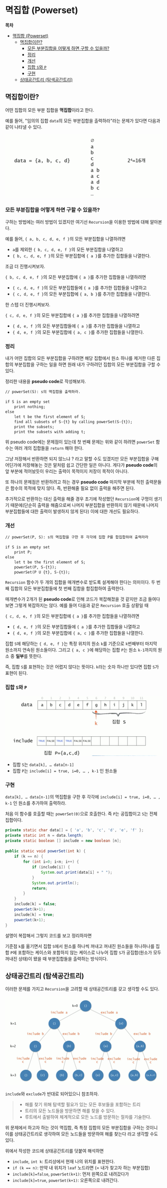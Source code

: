# 멱집합 (Powerset)

**목차**

- [멱집합 (Powerset)](#멱집합-powerset)
  - [멱집합이란?](#멱집합이란)
    - [모든 부분집합을 어떻게 하면 구할 수 있을까?](#모든-부분집합을-어떻게-하면-구할-수-있을까)
    - [정리](#정리)
    - [개선](#개선)
    - [집합 `S`와 `P`](#집합-s와-p)
    - [구현](#구현)
  - [상태공간트리 (탐색공간트리)](#상태공간트리-탐색공간트리)

## 멱집합이란?

어떤 집합의 모든 부분 집합을 **멱집합**이라고 한다.

예를 들어, "임의의 집합 `data`의 모든 부분집합을 출력하라"라는 문제가 있다면 다음과 같이 나타낼 수 있다.

<img src="./images/1.png" alt="집합의 모든 부분 집합 구하는 예시" />

### 모든 부분집합을 어떻게 하면 구할 수 있을까?

구하는 방법에는 여러 방법이 있겠지만 여기선 `Recursion`을 이용한 방법에 대해 알아본다.

예를 들어, `{ a, b, c, d, e, f }`의 모든 부분집합을 나열하려면

- `a`를 제외한 `{ b, c, d, e, f }`의 모든 부분집합을 나열하고
- `{ b, c, d, e, f }`의 모든 부분집합에 `{ a }`를 추가한 집합들을 나열한다.

조금 더 진행시켜보자.

`{ b, c, d, e, f }`의 모든 부분집합에 `{ a }`를 추가한 집합들을 나열하려면

- `{ c, d, e, f }`의 모든 부분집합들에 `{ a }`를 추가한 집합들을 나열하고
- `{ c, d, e, f }`의 모든 부분집합에 `{ a, b }`를 추가한 집합들을 나열한다.

한 스텝 더 진행시켜보자.

`{ c, d, e, f }`의 모든 부분집합에 `{ a }`를 추가한 집합들을 나열하려면

- `{ d, e, f }`의 모든 부분집합들에 `{ a }`를 추가한 집합들을 나열하고
- `{ d, e, f }`의 모든 부분집합에 `{ a, c }`를 추가한 집합들을 나열한다.

### 정리

내가 어떤 집합의 모든 부분집합을 구하려면 해당 집합에서 원소 하나를 제거한 다른 집합의 부분집합을 구하는 일을 하면 원래 내가 구하려던 집합의 모든 부분집합을 구할 수 있다.

정리한 내용을 **pseudo code**로 작성해보자.

```
// powerSet(S): s의 멱집합을 출력하라.

if S is an empty set
	print nothing;
else
	let t be the first element of S;
	find all subsets of S-{t} by calling powerSet(S-{t});
	print the subsets;
	print the subsets with adding t;
```

위 pseudo code에는 문제점이 있는데 첫 번째 문제는 위와 같이 하려면 `powerSet` 함수는 여러 개의 집합들을 `return` 해야 한다.

그냥 저장해서 반환하면 되지 않느냐 ? 라고 말할 수도 있겠지만 모든 부분집합을 구해 어딘가에 저장해놓는 것은 말처럼 쉽고 간단한 일은 아니다. 게다가 **pseudo code**의 앞 부분에 적어놨듯이 우리는 출력이 목적이지 저장이 목적이 아니다.

또 하나의 문제점은 반환하려고 하는 경우 **pseudo code** 마지막 부분에 적힌 출력문들은 함수의 목적에 맞지 않다. 즉, 반환해줄 필요 없이 출력을 해주면 된다.

추가적으로 반환하는 대신 출력을 해줄 경우 초기에 작성했던 `Recursion`에 구멍이 생기기 때문에(단순히 출력을 해줌으로써 나머지 부분집합을 반환하지 않기 때문에 나머지 부분집합들에 대한 출력이 발생하지 않게 된다) 이에 대한 개선도 필요하다.

### 개선

```
// powerSet(P, S): s의 멱집합을 구한 후 각각에 집합 P를 합집합하여 출력라라

if S is an empty set
	print P;
else
	let t be the first element of S;
	powerSet(P, S-{t});
	powerSet(P U {t}, S-{t});
```

`Recursion` 함수가 두 개의 집합을 매개변수로 받도록 설계해야 한다는 의미이다. 두 번째 집합의 모든 부분집합들에 첫 번째 집합을 합집합하여 출력한다.

매개변수가 2개가 된 **pseudo code**로 인해 코드가 복잡해졌을 것 같지만 조금 들여다 보면 그렇게 복잡하지는 않다. 예를 들어 다음과 같은 `Recursion` 호출 상황일 때

`{ c, d, e, f }`의 모든 부분집합에 `{ a }`를 추가한 집합들을 나열하려면

- `{ d, e, f }`의 모든 부분집합들에 `{ a }`를 추가한 집합들을 나열하고
- `{ d, e, f }`의 모든 부분집합에 `{ a, c }`를 추가한 집합들을 나열한다.

집합 `S`에 해당하는 `{ d, e, f }`는 특정 위치의 원소 `k`를 기준으로 `k`번째부터 마지막 원소까지 연속된 원소들이다. 그리고 `{ a, c }`에 해당하는 집합 `P`는 원소 `k-1`까지의 원소 중 **일부**를 뜻한다.

즉, 집합 `S`를 표현하는 것은 어렵지 않다는 뜻이다. `k`라는 숫자 하나만 있다면 집합 `S`가 표현이 된다.

### 집합 `S`와 `P`

<img src="./images/2.png" alt="집합 S, P 예시" />

- 집합 `S`는 `data[k], … data[n-1]`
- 집합 `P`는 `include[i] = true, i=0, … , k-1` 인 원소들

### 구현

`data[k], … data[n-1]`의 멱집합을 구한 후 각각에 `include[i] = true, i=0, … , k-1` 인 원소를 추가하여 출력하라.

처음 이 함수를 호출할 때는 `powerSet(0)`으로 호출한다. 즉 `P`는 공집합이고 `S`는 전체 집합이다.

```java
private static char data[] = { 'a', 'b', 'c', 'd', 'e', 'f' };
private static int n = data.length;
private static boolean [] include = new boolean [n];

public static void powerSet(int k) {
	if (k == n) {
		for (int i=0; i<n; i++) {
			if (include[i]) {
				System.out.print(data[i] + " ");
			}
			System.out.println();
			return;
		}
	}
	include[k] = false;
	powerSet(k+1);
	include[k] = true;
	powerSet(k+1);
}
```

설명이 복잡해서 그렇지 코드를 보고 정리하자면

기준점 `k`를 옮기면서 집합 `S`에서 원소를 하나씩 꺼내고 꺼내진 원소들을 하나하나를 집합 `P`에 포함하는 케이스와 포함하지 않는 케이스로 나누어 집합 `S`가 공집합(원소가 모두 꺼내진 상태)이 됐을 때 부분집합들을 출력하는 방식이다.

## 상태공간트리 (탐색공간트리)

이러한 문제를 가지고 `Recursion`을 고려할 때 상태공간트리를 갖고 생각할 수도 있다.

<img src="./images/3.png" alt="상태공간트리" />

`include`와 `exclude`가 반대로 되어있으니 참조하자.

> - 해를 찾기 위해 탐색할 필요가 있는 모든 후보들을 포함하는 트리
> - 트리의 모든 노드들을 방문하면 해를 찾을 수 있다.
> - 루트에서 출발하여 체계적으로 모든 노드를 방문하는 절차를 기술한다.

위 문제에서 하고자 하는 것이 멱집합, 즉 특정 집합의 모든 부분집합을 구하는 것이니 이를 상태공간트리로 생각하여 모든 노드들을 방문하여 해를 찾는다 라고 생각할 수도 있다.

위에서 작성한 코드에 상태공간트리를 덧붙여 해석하면

- `include`, `int k`: 트리상에서 현재 나의 위치를 표현한다.
- `if (k == n)`: 만약 내 위치가 `leaf` 노드라면 (= 내가 찾고자 하는 부분집합)
- `include[k]=false`, `powerSet(k+1)`: 먼저 왼쪽으로 내려갔다가
- `include[k]=true`, `powerSet(k+1)`: 오른쪽으로 내려간다.
